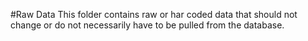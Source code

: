 #Raw Data
This folder contains raw or har coded data that should not change or do not
necessarily have to be pulled from the database.
